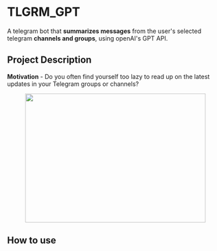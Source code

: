 # TLGRM_GPT
A telegram bot that **summarizes messages** from the user's selected telegram **channels and groups**, using openAI's GPT API.

## Project Description

**Motivation** - Do you often find yourself too lazy to read up on the latest updates in your Telegram groups or channels? 

<p align="center">
  <img width="420" height="300" src="https://cdn.discordapp.com/attachments/523125126540165121/1198278260988059679/image.png?ex=65be5298&is=65abdd98&hm=a97b8eda69e6c3c3459f60819288f627bd174567abae969ee1ae5841388d955e&">
</p>

## How to use


